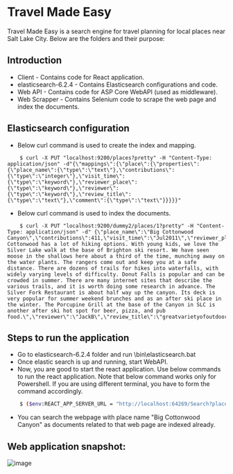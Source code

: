 # Travel Made Easy
Travel Made Easy is a search engine for travel planning for local places near Salt Lake City.
Below are the folders and their purpose:

## Introduction

* Client - Contains code for React application.
* elasticsearch-6.2.4 - Contains Elasticsearch configurations and code.
* Web API - Contains code for ASP Core WebAPI (used as middleware).
* Web Scrapper - Contains Selenium code to scrape the web page and index the documents.

## Elasticsearch configuration
* Below curl command is used to create the index and mapping.
```curl
    $ curl -X PUT "localhost:9200/places?pretty" -H "Content-Type: application/json" -d"{\"mappings\":{\"place\":{\"properties\":{\"place_name\":{\"type\":\"text\"},\"contributions\":{\"type\":\"integer\"},\"visit_time\":{\"type\":\"keyword\"},\"reviewer_place\":{\"type\":\"keyword\"},\"reviewer\":{\"type\":\"keyword\"},\"review_title\":{\"type\":\"text\"},\"comment\":{\"type\":\"text\"}}}}}"
```

* Below curl command is used to index the documents.

```curl
    $ curl -X PUT "localhost:9200/dummy2/places/1?pretty" -H "Content-Type: application/json" -d" {\"place_name\":\"Big Cottonwood Canyon\",\"contributions\":411,\"visit_time\":\"Jul2011\",\"reviewer_place\":\"SaltLakeCity,UT\",\"comment\":\"Big Cottonwood has a lot of hiking options. With young kids, we love the Silver Lake walk at the base of Brighton ski resort. We have seen moose in the shallows here about a third of the time, munching away on the water plants. The rangers come out and keep you at a safe distance. There are dozens of trails for hikes into waterfalls, with widely varying levels of difficulty. Donut Falls is popular and can be crowded in summer. There are many internet sites that describe the various trails, and it is worth doing some research in advance. The Silver Fork Restaurant is about half way up the canyon. Its deck is very popular for summer weekend brunches and as an after ski place in the winter. The Porcupine Grill at the base of the Canyon in SLC is another after ski hot spot for beer, pizza, and pub food.\",\"reviewer\":\"JackB\",\"review_title\":\"greatvarietyofoutdooroptions\"}"
```

## Steps to run the application

* Go to elasticsearch-6.2.4 folder and run \bin\elasticsearch.bat
* Once elastic search is up and running, start WebAPI.
* Now, you are good to start the react application. Use below commands to run the react application. Note that below command works only for Powershell. If you are using different terminal, you have to form the command accordingly.

```sh
    $ ($env:REACT_APP_SERVER_URL = "http://localhost:64269/Search?placeName=") -and (npm start)
```
* You can search the webpage with place name "Big Cottonwood Canyon" as documents related to that web page are indexed already.

## Web application snapshot:

![image](https://user-images.githubusercontent.com/80569940/146696489-167e16e9-d968-4513-a70e-b78f9c1d12c8.png)


